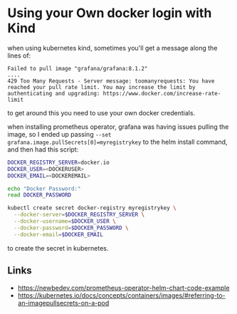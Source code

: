 # Using your Own docker login with Kind

when using kubernetes kind, sometimes you'll get a message along the lines of:

```
Failed to pull image "grafana/grafana:8.1.2" 
....
429 Too Many Requests - Server message: toomanyrequests: You have reached your pull rate limit. You may increase the limit by authenticating and upgrading: https://www.docker.com/increase-rate-limit
```

to get around this you need to use your own docker credentials.  

when installing prometheus operator, grafana was having issues pulling the image, so I ended up passing `--set grafana.image.pullSecrets[0]=myregistrykey`  to the helm install command, and then had this script:

```sh
DOCKER_REGISTRY_SERVER=docker.io
DOCKER_USER=<DOCKERUSER>
DOCKER_EMAIL=<DOCKEREMAIL>

echo "Docker Password:"
read DOCKER_PASSWORD

kubectl create secret docker-registry myregistrykey \
  --docker-server=$DOCKER_REGISTRY_SERVER \
  --docker-username=$DOCKER_USER \
  --docker-password=$DOCKER_PASSWORD \
  --docker-email=$DOCKER_EMAIL
```

to create the secret in kubernetes.


## Links
* https://newbedev.com/prometheus-operator-helm-chart-code-example
* https://kubernetes.io/docs/concepts/containers/images/#referring-to-an-imagepullsecrets-on-a-pod
